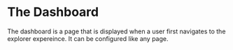 # The Dashboard

The dashboard is a page that is displayed when a user first navigates to the explorer expereince. It can be configured like any page.